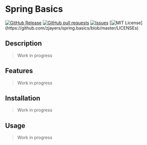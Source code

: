 # Spring Basics
[![GitHub Release](https://img.shields.io/github/release/zjayers/spring.basics.svg?style=flat)]()
[![GitHub pull requests](https://img.shields.io/github/issues-pr/zjayers/spring.basics.svg?style=flat)]()
[![Issues](https://img.shields.io/github/issues-raw/zjayers/spring.basics.svg?maxAge=25000)](https://github.com/zjayers/spring.basics/issues)
[![MIT License](https://img.shields.io/apm/l/atomic-ui.svg?)](https://github.com/zjayers/spring.basics/blob/master/LICENSEs)

## Description

> Work in progress

## Features

> Work in progress

## Installation

> Work in progress

## Usage

> Work in progress